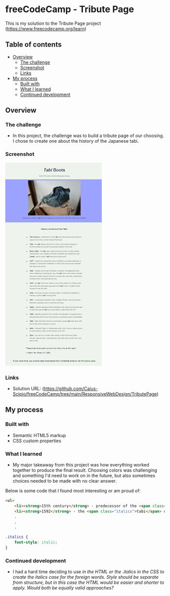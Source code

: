# freeCodeCamp - Tribute Page
This is my solution to the Tribute Page project (https://www.freecodecamp.org/learn)

## Table of contents

- [Overview](#overview)
  - [The challenge](#the-challenge)
  - [Screenshot](#screenshot)
  - [Links](#links)
- [My process](#my-process)
  - [Built with](#built-with)
  - [What I learned](#what-i-learned)
  - [Continued development](#continued-development)

## Overview

### The challenge

- In this project, the challenge was to build a tribute page of our choosing. I chose to create one about the history of the Japanese tabi.

### Screenshot

![](./TributePage.png)

### Links

- Solution URL: (https://github.com/Caius-Scipio/freeCodeCamp/tree/main/ResponsiveWebDesign/TributePage)

## My process

### Built with

- Semantic HTML5 markup
- CSS custom properties

### What I learned

- My major takeaway from this project was how everything worked together to produce the final result. Choosing colors was challenging and something I'd need to work on in the future, but also sometimes choices needed to be made with no clear answer.

Below is some code that I found most interesting or am proud of:

```html
<ul>
    <li><strong>15th century</strong> - predecessor of the <span class="italics">tabi</span> was introduced to the island of Japan from China via the Korean Peninsula</li>
    <li><strong>1592</strong> - the <span class="italics">tabi</span> design went from a sock to the split toe design to accommodate the popular thong style sandals of the time</li>
    .
    .
    .
```

```CSS
.italics {
    font-style: italic;
}
```

### Continued development

- I had a hard time deciding to use <i> in the HTML or the .italics in the CSS to create the italics case for the foreign words. Style should be separate from structure, but in this case the HTML would be easier and shorter to apply. Would both be equally valid approaches?